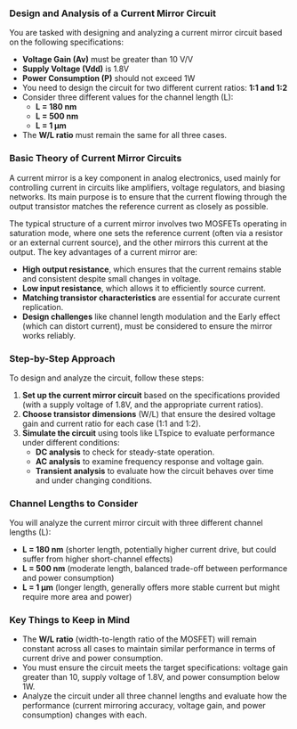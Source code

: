 ### Design and Analysis of a Current Mirror Circuit

You are tasked with designing and analyzing a current mirror circuit based on the following specifications:

- **Voltage Gain (Av)** must be greater than 10 V/V
- **Supply Voltage (Vdd)** is 1.8V
- **Power Consumption (P)** should not exceed 1W
- You need to design the circuit for two different current ratios: **1:1 and 1:2**
- Consider three different values for the channel length (L):
  - **L = 180 nm**
  - **L = 500 nm**
  - **L = 1 μm**
- The **W/L ratio** must remain the same for all three cases.

### Basic Theory of Current Mirror Circuits

A current mirror is a key component in analog electronics, used mainly for controlling current in circuits like amplifiers, voltage regulators, and biasing networks. Its main purpose is to ensure that the current flowing through the output transistor matches the reference current as closely as possible.

The typical structure of a current mirror involves two MOSFETs operating in saturation mode, where one sets the reference current (often via a resistor or an external current source), and the other mirrors this current at the output. The key advantages of a current mirror are:

- **High output resistance**, which ensures that the current remains stable and consistent despite small changes in voltage.
- **Low input resistance**, which allows it to efficiently source current.
- **Matching transistor characteristics** are essential for accurate current replication.
- **Design challenges** like channel length modulation and the Early effect (which can distort current), must be considered to ensure the mirror works reliably.

### Step-by-Step Approach

To design and analyze the circuit, follow these steps:

1. **Set up the current mirror circuit** based on the specifications provided (with a supply voltage of 1.8V, and the appropriate current ratios).
2. **Choose transistor dimensions** (W/L) that ensure the desired voltage gain and current ratio for each case (1:1 and 1:2).
3. **Simulate the circuit** using tools like LTspice to evaluate performance under different conditions:
   - **DC analysis** to check for steady-state operation.
   - **AC analysis** to examine frequency response and voltage gain.
   - **Transient analysis** to evaluate how the circuit behaves over time and under changing conditions.

### Channel Lengths to Consider

You will analyze the current mirror circuit with three different channel lengths (L):

- **L = 180 nm** (shorter length, potentially higher current drive, but could suffer from higher short-channel effects)
- **L = 500 nm** (moderate length, balanced trade-off between performance and power consumption)
- **L = 1 μm** (longer length, generally offers more stable current but might require more area and power)

### Key Things to Keep in Mind

- The **W/L ratio** (width-to-length ratio of the MOSFET) will remain constant across all cases to maintain similar performance in terms of current drive and power consumption. 
- You must ensure the circuit meets the target specifications: voltage gain greater than 10, supply voltage of 1.8V, and power consumption below 1W.
- Analyze the circuit under all three channel lengths and evaluate how the performance (current mirroring accuracy, voltage gain, and power consumption) changes with each.


